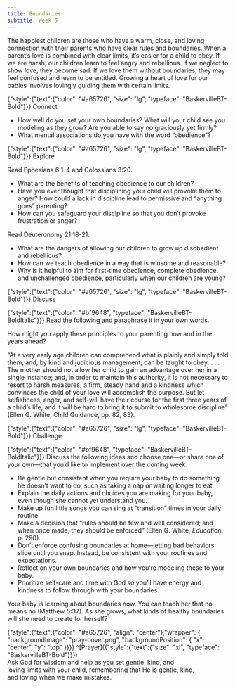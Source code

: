 ```yaml
---
title: Boundaries
subtitle: Week 5
---
```


The happiest children are those who have a warm, close, and loving connection with their parents who have clear rules and boundaries. When a parent’s love is combined with clear limits, it’s easier for a child to obey. If we are harsh, our children learn to feel angry and rebellious. If we neglect to show love, they become sad. If we love them without boundaries, they may feel confused and learn to be entitled. Growing a heart of love for our babies involves lovingly guiding them with certain limits.

{"style":{"text":{"color": "#a65726", "size": "lg", "typeface": "BaskervilleBT-Bold"}}}
Connect

+ How well do you set your own boundaries? What will your child see you modeling as they grow? Are you able to say no graciously yet firmly?
+ What mental associations do you have with the word “obedience”?

{"style":{"text":{"color": "#a65726", "size": "lg", "typeface": "BaskervilleBT-Bold"}}}
Explore

Read Ephesians 6:1-4 and Colossians 3:20.

+ What are the benefits of teaching obedience to our children?
+ Have you ever thought that disciplining your child will provoke them to anger? How could a lack in discipline lead to permissive and “anything goes” parenting?
+ How can you safeguard your discipline so that you don’t provoke frustration or anger?

Read Deuteronomy 21:18-21.

+ What are the dangers of allowing our children to grow up disobedient and rebellious?
+ How can we teach obedience in a way that is winsome and reasonable?
+ Why is it helpful to aim for first-time obedience, complete obedience, and unchallenged obedience, particularly when our children are young?

{"style":{"text":{"color": "#a65726", "size": "lg", "typeface": "BaskervilleBT-Bold"}}}
Discuss

{"style":{"text":{"color": "#bf9648", "typeface": "BaskervilleBT-BoldItalic"}}}
Read the following and paraphrase it in your own words. 

How might you apply these principles to your parenting now and in the years ahead?

“At a very early age children can comprehend what is plainly and simply told them, and, by kind and judicious management, can be taught to obey. . . . The mother should not allow her child to gain an advantage over her in a single instance; and, in order to maintain this authority, it is not necessary to resort to harsh measures; a firm, steady hand and a kindness which convinces the child of your love will accomplish the purpose. But let selfishness, anger, and self-will have their course for the first three years of a child’s life, and it will be hard to bring it to submit to wholesome discipline” (Ellen G. White, Child Guidance, pp. 82, 83).

{"style":{"text":{"color": "#a65726", "size": "lg", "typeface": "BaskervilleBT-Bold"}}}
Challenge

{"style":{"text":{"color": "#bf9648", "typeface": "BaskervilleBT-BoldItalic"}}}
Discuss the following ideas and choose one—or share one of your own—that you’d like to implement over the coming week.

+ Be gentle but consistent when you require your baby to do something he doesn’t want to do, such as taking a nap or waiting longer to eat.
+ Explain the daily actions and choices you are making for your baby, even though she cannot yet understand you.
+ Make up fun little songs you can sing at “transition” times in your daily routine.
+ Make a decision that “rules should be few and well considered; and when once made, they should be enforced” (Ellen G. White, _Education_, p. 290).
+ Don’t enforce confusing boundaries at home—letting bad behaviors slide until you snap. Instead, be consistent with your routines and expectations.
+ Reflect on your own boundaries and how you’re modeling these to your baby.
+ Prioritize self-care and time with God so you’ll have energy and kindness to follow through with your boundaries.

Your baby is learning about boundaries now. You can teach her that no means no (Matthew 5:37). As she grows, what kinds of healthy boundaries will she need to create for herself?

{"style":{"text":{"color": "#a65726", "align": "center"},"wrapper": { "backgroundImage": "pray-cover.png", "backgroundPosition": { "x": "center", "y": "top" }}}}
^[Prayer]({"style":{"text":{"size": "xl", "typeface": "BaskervilleBT-Bold"}}})\
Ask God for wisdom and help as you set gentle, kind, and\
loving limits with your child, remembering that He is gentle, kind,\
and loving when we make mistakes.